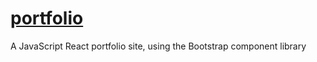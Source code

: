 # [portfolio](https://danmsto.github.io/portfolio/)

A JavaScript React portfolio site, using the Bootstrap component library